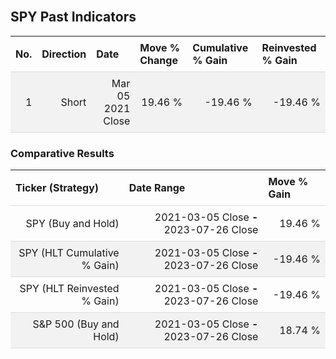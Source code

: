 
<style>
.hits {
            border-collapse: collapse;
            width: 100%;
        }
        .hits th, td {
            padding: 8px;
            border-bottom: 1px solid #ddd;
        }
        
        .hits td {text-align: right;}
        .hits th {text-align: left;}
        
        .hits tr:nth-child(even) {
            background-color: #f2f2f2;
        }
        
        .chartCol {
            width: 50%;
            float: left;
            padding: 20px;
        }  
</style>
    
<br>

## SPY Past Indicators

<table class="hits">
    <tr>
        <th>No.</th>
        <th>Direction</th>
        <th>Date</th>
        <th>Move % Change</th>
        <th>Cumulative % Gain</th>
        <th>Reinvested % Gain</th>
      </tr>
    <tr>
        <td>1</td>
        <td>Short</td>
        <td>Mar 05 2021 Close</td>
        <td>19.46 %</td>
        <td>-19.46 %</td>
        <td>-19.46 %</td>
    </tr>
    
</table>

### Comparative Results

<table class="hits">
    <thead>
        <th>Ticker (Strategy)</th>
        <th>Date Range</th>
        <th>Move % Gain</th>
    </thead>
    <tbody>
        <tr>
            <td>SPY (Buy and Hold)</td>
            <td>2021-03-05 Close <b>-</b> 2023-07-26 Close</td>
            <td>19.46 %</td>
        </tr>
        <tr>
            <td>SPY (HLT Cumulative % Gain)</td>
            <td>2021-03-05 Close <b>-</b> 2023-07-26 Close</td>
            <td>-19.46 %</td>
        </tr>
        <tr>
            <td>SPY (HLT Reinvested % Gain)</td>
            <td>2021-03-05 Close <b>-</b> 2023-07-26 Close</td>
            <td>-19.46 %</td>
        </tr>
        <tr>
            <td>S&P 500 (Buy and Hold)</td>
            <td>2021-03-05 Close <b>-</b> 2023-07-26 Close</td>
            <td>18.74 %</td>
        </tr>
    </tbody>
</table>
<br>
<br>